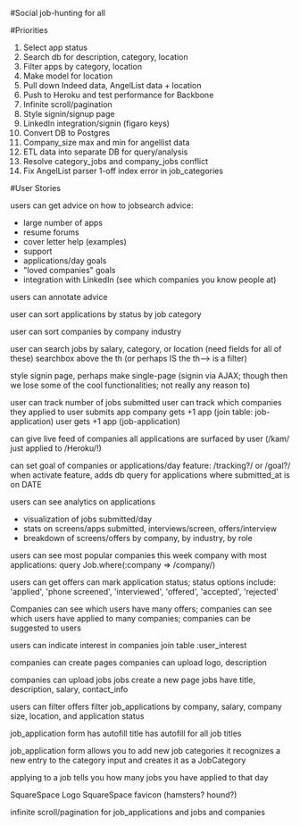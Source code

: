 #Social job-hunting for all

#Priorities
1. Select app status
2. Search db for description, category, location
3. Filter apps by category, location
4. Make model for location
5. Pull down Indeed data, AngelList data + location
6. Push to Heroku and test performance for Backbone
7. Infinite scroll/pagination
8. Style signin/signup page
9. LinkedIn integration/signin (figaro keys)
10. Convert DB to Postgres
11. Company_size max and min for angellist data
12. ETL data into separate DB for query/analysis
13. Resolve category_jobs and company_jobs conflict
14. Fix AngelList parser 1-off index error in job_categories

#User Stories

> <!-- users add job-applications
>   this creates a Job if it doesnt exist
> jobs have fields-categories (bizdev, sales, marketing, dev, devops, etc)
> jobs are then surfaced by field (jobs.where :category => /cat/) -->

users can get advice on how to jobsearch
advice:
 - large number of apps
 - resume forums
 - cover letter help (examples)
 - support
 - applications/day goals
 - "loved companies" goals
 - integration with LinkedIn (see which companies you know people at)

users can annotate advice
 
user can sort applications 
 by status
 by job category

user can sort companies 
 by company industry

user can search jobs by salary, category, or location (need fields for all of these)
searchbox above the th (or perhaps IS the th--> is a filter)

style signin page, perhaps make single-page (signin via AJAX; though then we lose some of the cool functionalities; not really any reason to)
 
user can track number of jobs submitted
user can track which companies they applied to
user submits app
company gets +1 app (join table: job-application)
user gets +1 app (job-application)

can give live feed of companies
all applications are surfaced by user (/kam/ just applied to /Heroku/!)

can set goal of companies or applications/day
feature: /tracking?/ or /goal?/
when activate feature, adds db query for applications where submitted_at is on DATE

users can see analytics on applications
- visualization of jobs submitted/day
- stats on screens/apps submitted, interviews/screen, offers/interview
- breakdown of screens/offers by company, by industry, by role

users can see most popular companies this week
company with most applications: query Job.where(:company => /company/)

users can get offers
can mark application status; status options include: 'applied', 'phone screened', 'interviewed', 'offered', 'accepted', 'rejected'

Companies can see which users have many offers; companies can see which users have applied to many companies; companies can be suggested to users

users can indicate interest in companies
join table :user_interest

companies can create pages
companies can upload logo, description

companies can upload jobs
jobs create a new page
jobs have title, description, salary, contact_info

users can filter offers
filter job_applications by company, salary, company size, location, and application status

job_application form has autofill
title has autofill for all job titles

job_application form allows you to add new job categories
it recognizes a new entry to the category input and creates it as a JobCategory

applying to a job tells you how many jobs you have applied to that day
> <!-- creating a new job_application flashes a message containing the number of jobs you have applied to that day -->

SquareSpace Logo
SquareSpace favicon (hamsters? hound?)

infinite scroll/pagination for job_applications and jobs and companies

